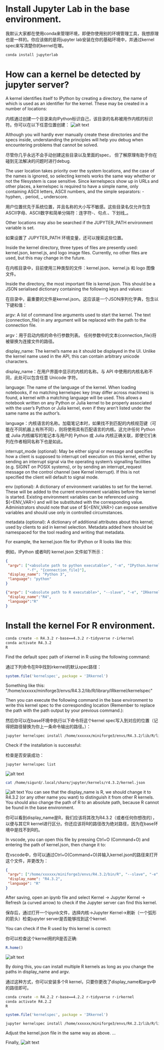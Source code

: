 # Install Jupyter Lab in the base environment.
我默认大家都在使用conda来管理环境，即便你使用别的环境管理工具，我想原理也是一样的。你应该做的是将jupyter lab安装在你的基础环境中，并通过kernel spec来写清楚你的kernel在哪。

```bash
conda install jupyterlab
```

# How can a kernel be detected by jupyter server?


A kernel identifies itself to IPython by creating a directory, the name of which is used as an identifier for the kernel. These may be created in a number of locations:

内核通过创建一个目录来向IPython标识自己，该目录的名称被用作内核的标识符。你可以在以下任意位置创建：
![alt text](image.png)

Although you will hardly ever manually create these directories and the specs inside, understanding the principles will help you debug when encountering problems that cannot be solved.

尽管你几乎永远不会手动创建这些目录以及里面的spec， 但了解原理有助于你在碰到无法解决的问题时进行debug.

The user location takes priority over the system locations, and the case of the names is ignored, so selecting kernels works the same way whether or not the filesystem is case sensitive. Since kernelspecs show up in URLs and other places, a kernelspec is required to have a simple name, only containing ASCII letters, ASCII numbers, and the simple separators: - hyphen, . period, _ underscore.

用户位置优先于系统位置，并且名称的大小写不敏感。这些目录名仅允许包含ASCII字母、ASCII数字和简单分隔符：连字符-、句点.、下划线_。

Other locations may also be searched if the JUPYTER_PATH environment variable is set.

如果设置了 JUPYTER_PATH 环境变量，还可以搜索这些位置。

Inside the kernel directory, three types of files are presently used: kernel.json, kernel.js, and logo image files. Currently, no other files are used, but this may change in the future.

在内核目录中，目前使用三种类型的文件：kernel.json、kernel.js 和 logo 图像文件。

Inside the directory, the most important file is kernel.json. This should be a JSON serialised dictionary containing the following keys and values:

在目录中，最重要的文件是kernel.json。这应该是一个JSON序列化字典，包含以下键和值：

argv: A list of command line arguments used to start the kernel. The text {connection_file} in any argument will be replaced with the path to the connection file.

argv：用于启动内核的命令行参数列表。 任何参数中的文本{connection_file}将被替换为连接文件的路径。

display_name: The kernel’s name as it should be displayed in the UI. Unlike the kernel name used in the API, this can contain arbitrary unicode characters.

display_name：在用户界面中显示的内核的名称。与 API 中使用的内核名称不同，此处可以包含任意 Unicode 字符。

language: The name of the language of the kernel. When loading notebooks, if no matching kernelspec key (may differ across machines) is found, a kernel with a matching language will be used. This allows a notebook written on any Python or Julia kernel to be properly associated with the user’s Python or Julia kernel, even if they aren’t listed under the same name as the author’s.

language：内核语言的名称。加载笔记本时，如果找不到匹配的内核规范键（可能在不同机器上有所不同），则将使用具有匹配语言的内核。这允许任何 Python 或 Julia 内核编写的笔记本与用户的 Python 或 Julia 内核正确关联，即使它们未列在作者相同名称下也是如此。

interrupt_mode (optional): May be either signal or message and specifies how a client is supposed to interrupt cell execution on this kernel, either by sending an interrupt signal via the operating system’s signalling facilities (e.g. SIGINT on POSIX systems), or by sending an interrupt_request message on the control channel (see Kernel interrupt). If this is not specified the client will default to signal mode.

env (optional): A dictionary of environment variables to set for the kernel. These will be added to the current environment variables before the kernel is started. Existing environment variables can be referenced using ${<ENV_VAR>} and will be substituted with the corresponding value. Administrators should note that use of ${<ENV_VAR>} can expose sensitive variables and should use only in controlled circumstances.

metadata (optional): A dictionary of additional attributes about this kernel; used by clients to aid in kernel selection. Metadata added here should be namespaced for the tool reading and writing that metadata.

For example, the kernel.json file for IPython or R looks like this:

例如，IPython 或者R的 kernel.json 文件如下所示：

```json
{
 "argv": ["<absolute path to python executable>", "-m", "IPython.kernel",
          "-f", "{connection_file}"],
 "display_name": "Python 3",
 "language": "python"
}
```

```json
{"argv": ["<absolute path to R executable>", "--slave", "-e", "IRkernel::main()", "--args", "{connection_file}"],
 "display_name":"R4",
 "language":"R"
}
```

# Install the kernel For R environment.

```bash
conda create -n R4.3.2 r-base==4.3.2 r-tidyverse r-irkernel
conda activate R4.3.2
R
```

Find the default spec path of irkernel in R using the following command:

通过下列命令在R中找到irkernel的默认spec路径：

```R
system.file('kernelspec', package = 'IRkernel')
```
Something like this:
"/home/xxxxxx/miniforge3/envs/R4.3.2/lib/R/library/IRkernel/kernelspec"

Then you can execute the following command in the base environment to write this kernel spec to the corresponding location (Remember to replace the path with the path output by your previous command.):

然后你可以在base环境中执行以下命令将这个kernel spec写入到对应的位置（记得把路径替换为你上一条命令输出的路径。）：

```bash
jupyter kernelspec install /home/xxxxxx/miniforge3/envs/R4.3.2/lib/R/library/IRkernel/kernelspec --name 'R4.3.2' --user
```
Check if the installation is successful:

检查是否安装成功：
```bash
jupyter kernelspec list
```
![alt text](image-1.png)

```bash
cat /home/sigurd/.local/share/jupyter/kernels/r4.3.2/kernel.json
```
![alt text](image-2.png)
You can see that the display_name is R, we should change it to R4.3.2 (or any other name you want) to distinguish it from other R kernels. You should also change the path of R to an absolute path, because R cannot be found in the base environment.

你可以看到display_name是R，我们应该将其改为R4.3.2（或者任何你想改的），以便与其它R kernel进行区分。你还应该将R的路径改为绝对路径，因为在base环境中是找不到R的。

In vscode, you can open this file by pressing Ctrl+O (Command+O) and entering the path of kernel.json, then change it to:

在vscode中，你可以通过Ctrl+O(Command+O)并输入kernel.json的路径来打开这个文件，并更改为：
```json
{
 "argv": ["/home/xxxxxx/miniforge3/envs/R4.3.2/bin/R", "--slave", "-e", "IRkernel::main()", "--args", "{connection_file}"],
 "display_name": "R4.3.2",
 "language": "R"
}
```
After saving, open an ipynb file and select Kernel -> Jupyter Kernel -> Refresh (a curved arrow) to check if the Jupyter server can find this kernel.

保存后，通过打开一个ipynb文件，选择内核->Jupyter Kernel->刷新（一个弧形的箭头）检查jupyter server是否能够找到这个kernel.

You can check if the R used by this kernel is correct:

你可以检查这个kernel用的R是否正确:
```R
R.home()
```

![alt text](image-3.png)

By doing this, you can install multiple R kernels as long as you change the paths in display_name and argv.

通过这种方式，你可以安装多个R kernel，只要你更改了display_name和argv中的路径即可。
```bash
conda create -n R4.2.2 r-base==4.2.2 r-tidyverse r-irkernel
conda activate R4.2.2
R
```
```R
system.file('kernelspec', package = 'IRkernel')
```
```bash
jupyter kernelspec install /home/xxxxxx/miniforge3/envs/R4.2.2/lib/R/library/IRkernel/kernelspec --name 'R4.2.2' --user
```
Adjust the kernel.json file in the same way as above.
...

Finally,
![alt text](image-5.png)
